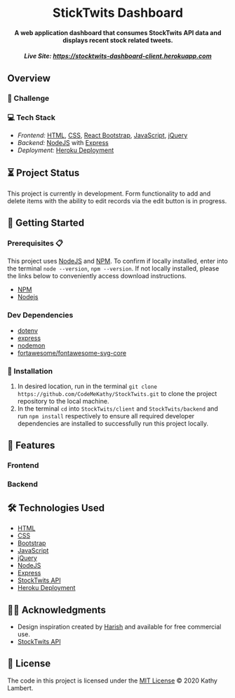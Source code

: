 <h1 align="center">
  <img src="" alt="" /> StickTwits Dashboard
    <img src="" alt="" />
</h1>
<h4 align="center">
 A web application dashboard that consumes StockTwits API data and displays recent stock related tweets.
</h4>

<h5 align="center"> Live Site:
  <a href="">https://stocktwits-dashboard-client.herokuapp.com</a>
</h5>

## Overview

### 💪 Challenge

### 💻 Tech Stack

- _Frontend:_ [HTML](https://www.w3.org/TR/html52/), [CSS](https://www.w3.org/Style/CSS/), [React Bootstrap](https://react-bootstrap.github.io), [JavaScript](https://www.javascript.com/), [jQuery](https://jquery.com/)
- _Backend:_ [NodeJS](https://nodejs.org/) with [Express](https://www.express.com/)
- _Deployment:_ [Heroku Deployment](https://www.heroku.com/)

## ⏳ Project Status

This project is currently in development. Form functionality to add and delete items with the ability to edit records via the edit button is in progress.

## 🚀 Getting Started

### Prerequisites 📋

This project uses [NodeJS](http://nodejs.org) and [NPM](https://npmjs.com). To confirm if locally installed, enter into the terminal `node --version`, `npm --version`. If not locally installed, please the links below to conveniently access download instructions.

- [NPM](https://docs.npmjs.com/downloading-and-installing-node-js-and-npm)
- [Nodejs](https://nodejs.org/en/download/)

### Dev Dependencies

<!--?? TODO - Remove if not used for .env file -->
<!--?? TOOD - Add to dev dependencies  -->

- [dotenv](https://www.npmjs.com/package/dotenv)
- [express](https://www.npmjs.com/package/express)
- [nodemon](https://www.npmjs.com/package/nodemon)
- [fortawesome/fontawesome-svg-core](https://www.npmjs.com/package/@fortawesome/fontawesome-svg-core)

### 💾 Installation

1. In desired location, run in the terminal `git clone https://github.com/CodeMeKathy/StockTwits.git` to clone the project repository to the local machine.
2. In the terminal `cd` into `StockTwits/client` and `StockTwits/backend` and run `npm install` respectively to ensure all required developer dependencies are installed to successfully run this project locally.

## 💎 Features

### Frontend

### Backend

## 🛠️ Technologies Used

- [HTML](https://www.w3.org/TR/html52/)
- [CSS](https://www.w3.org/Style/CSS/)
- [Bootstrap](https://getbootstrap.com)
- [JavaScript](https://www.javascript.com/)
- [jQuery](https://jquery.com/)
- [NodeJS](https://nodejs.org/)
- [Express](https://www.express.com/)
- [StockTwits API](https://api.stocktwits.com/developers)
- [Heroku Deployment](https://www.heroku.com/)

## 👏👏 Acknowledgments

- Design inspiration created by [Harish](https://dribbble.com/shots/5504525-Dashboard-concept-UI) and available for free commercial use.
- [StockTwits API](https://api.stocktwits.com/developers)

## 📄 License

The code in this project is licensed under the [MIT License](LICENSE.md) © 2020 Kathy Lambert.
